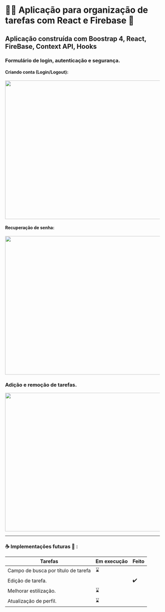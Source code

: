 # :superhero_man: Aplicação para organização de tarefas com React e Firebase :book:


## Aplicação construída com Boostrap 4, React, FireBase, Context API, Hooks 

### Formulário de login, autenticação e segurança.

#### Criando conta (Login/Logout):
<img src="https://user-images.githubusercontent.com/21336683/112765099-fb368580-8fe1-11eb-97b6-c69c37221e5e.gif" width="900" height="450" />

#### Recuperação de senha:
<img src="https://user-images.githubusercontent.com/21336683/112765300-f1f9e880-8fe2-11eb-829c-749113fe59e3.gif" width="900" height="450" />

### Adição e remoção de tarefas.
<img src="https://user-images.githubusercontent.com/21336683/112765354-38e7de00-8fe3-11eb-90c1-0c72d8f51b23.gif" width="900" height="450" />

<hr/>


### :coffee: Implementações futuras :mechanical_arm: :

Tarefas                             | Em execução      |  Feito           |
----------------------------------- | ---------------- | -----------------|
Campo de busca por título de tarefa |   :hourglass:    |                  |
Edição de tarefa.                   |                  |:heavy_check_mark:|
Melhorar estilização.               |   :hourglass:    |                  | 
Atualização de perfil.              |   :hourglass:    |                  |

